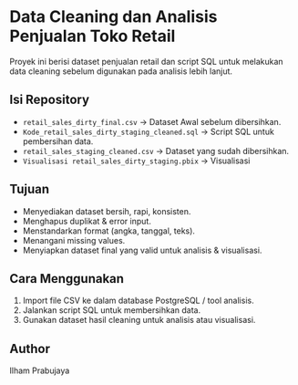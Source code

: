 # Data Cleaning dan Analisis Penjualan Toko Retail

Proyek ini berisi dataset penjualan retail dan script SQL untuk melakukan data cleaning sebelum digunakan pada analisis lebih lanjut.

## Isi Repository
- `retail_sales_dirty_final.csv` → Dataset Awal sebelum dibersihkan.
- `Kode_retail_sales_dirty_staging_cleaned.sql` → Script SQL untuk pembersihan data.
- `retail_sales_staging_cleaned.csv` → Dataset yang sudah dibersihkan.
- `Visualisasi retail_sales_dirty_staging.pbix`  → Visualisasi 
## Tujuan
- Menyediakan dataset bersih, rapi, konsisten.
- Menghapus duplikat & error input.
- Menstandarkan format (angka, tanggal, teks).
- Menangani missing values.
- Menyiapkan dataset final yang valid untuk analisis & visualisasi.

## Cara Menggunakan
1. Import file CSV ke dalam database PostgreSQL / tool analisis.
2. Jalankan script SQL untuk membersihkan data.
3. Gunakan dataset hasil cleaning untuk analisis atau visualisasi.

## Author
Ilham Prabujaya
